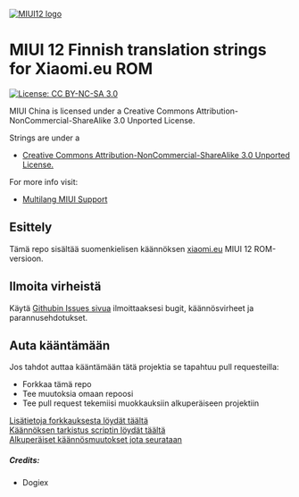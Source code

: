 [![MIUI12 logo](https://i.imgur.com/qLcFcYE.png)](https://xiaomi.eu/)

# MIUI 12 Finnish translation strings for Xiaomi.eu ROM

[![License: CC BY-NC-SA 3.0](https://img.shields.io/badge/license-CC%20BY--NC--SA%203.0-lightgrey.svg)](http://creativecommons.org/licenses/by-nc-sa/3.0/)

MIUI China is licensed under a Creative Commons Attribution-NonCommercial-ShareAlike 3.0 Unported License.

Strings are under a 
- [Creative Commons Attribution-NonCommercial-ShareAlike 3.0 Unported License.](http://creativecommons.org/licenses/by-nc-sa/3.0/)

For more info visit:
- [Multilang MIUI Support](https://xiaomi.eu) 

## Esittely

Tämä repo sisältää suomenkielisen käännöksen [xiaomi.eu](https://xiaomi.eu) MIUI 12 ROM-versioon.

## Ilmoita virheistä

Käytä [Githubin Issues sivua](https://github.com/dogiex/MIUI-XML-12-FINNISH/issues) ilmoittaaksesi bugit, käännösvirheet ja parannusehdotukset.

## Auta kääntämään
Jos tahdot auttaa kääntämään tätä projektia se tapahtuu pull requesteilla:
- Forkkaa tämä repo
- Tee muutoksia omaan repoosi
- Tee pull request tekemiisi muokkauksiin alkuperäiseen projektiin

[Lisätietoja forkkauksesta löydät täältä](https://guides.github.com/activities/forking)  
[Käännöksen tarkistus scriptin löydät täältä](https://translators.xiaomi.eu/XML_MIUI12-Finnish-fi.html)  
[Alkuperäiset käännösmuutokset jota seurataan](https://github.com/ingbrzy/Xiaomi.eu-MIUIv12-XML-Compare/commits/master/cepheus)  

##### Credits:
- Dogiex
